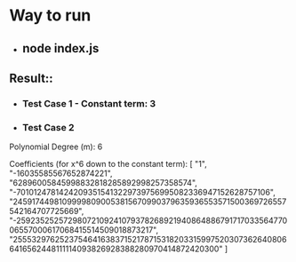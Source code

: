 # Way to run
- ## node index.js

## Result::
- ### Test Case 1 - Constant term: 3
- ### Test Case 2
Polynomial Degree (m): 6

Coefficients (for x^6 down to the constant term):
[
  "1",
  "-16035585567652874221",
  "62896005845998832818285892998257358574",
  "-70101247814242093515413229739756995082336947152628757106",
  "24591744981099998090053815670990379635936553571500369726557542164707725669",
  "-2592352525729807210924107937826892194086488679171703356477006557000617068415514509018873217",
  "2555329762523754641638371521787153182033159975203073626408066416562448111114093826928388280970414872420300"
]
